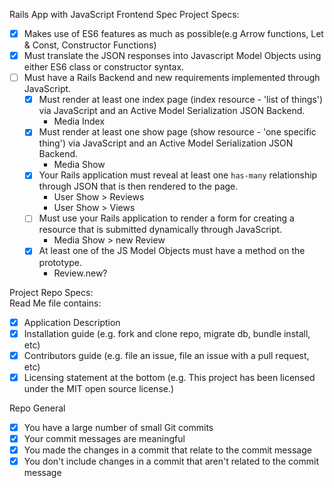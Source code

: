 ﻿Rails App with JavaScript Frontend Spec
Project Specs:
* [x] Makes use of ES6 features as much as possible(e.g Arrow functions, Let & Const, Constructor Functions)
* [x] Must translate the JSON responses into Javascript Model Objects using either ES6 class or constructor syntax. 
* [ ] Must have a Rails Backend and new requirements implemented through JavaScript.
  * [x] Must render at least one index page (index resource - 'list of things') via JavaScript and an Active Model Serialization JSON Backend.
    - Media Index
  * [x] Must render at least one show page (show resource - 'one specific thing') via JavaScript and an Active Model Serialization JSON Backend.
    - Media Show
  * [x] Your Rails application must reveal at least one `has-many` relationship through JSON that is then rendered to the page.
    - User Show > Reviews
    - User Show > Views
  * [ ] Must use your Rails application to render a form for creating a resource that is submitted dynamically through JavaScript.
    - Media Show > new Review
  * [x] At least one of the JS Model Objects must have a method on the prototype.
    - Review.new?
    
Project Repo Specs:  
Read Me file contains:
* [x] Application Description
* [x] Installation guide (e.g. fork and clone repo, migrate db, bundle install, etc)
* [x] Contributors guide (e.g. file an issue, file an issue with a pull request, etc)
* [x] Licensing statement at the bottom (e.g. This project has been licensed under the MIT open source license.)

Repo General
* [x] You have a large number of small Git commits
* [x] Your commit messages are meaningful
* [x] You made the changes in a commit that relate to the commit message
* [x] You don't include changes in a commit that aren't related to the commit message
